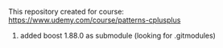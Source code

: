 This repository created for course: https://www.udemy.com/course/patterns-cplusplus
1) added boost 1.88.0 as submodule (looking for .gitmodules)

